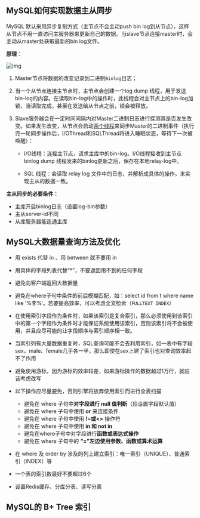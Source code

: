 ## MySQL如何实现数据主从同步

MySQL 默认采用异步复制方式（主节点不会主动push bin log到从节点），这样从节点不用一直访问主服务器来更新自己的数据。当slave节点连接master时，会主动从master处获取最新的bin log文件。

**原理**：

![img](https://pic1.zhimg.com/80/v2-1b0c3f31bd398c39b9e0930059b0ca24_720w.jpg)

1. Master节点将数据的改变记录到二进制`Binlog`日志；
2. 当一个从节点连接主节点时，主节点会创建一个log dump 线程，用于发送bin-log的内容。在读取bin-log中的操作时，此线程会对主节点上的bin-log加锁，当读取完成，甚至在发送给从节点之前，锁会被释放。

3. Slave服务器会在一定时间间隔内对Master二进制日志进行探测其是否发生改变。如果发生改变，从节点会启动<u>两个线程</u>来同步Master的二进制事件（执行完一轮同步操作后，I/OThread和SQLThread将进入睡眠状态，等待下一次被唤醒）：

   - I/O线程：连接主节点，请求主库中的bin-log。I/O线程接收到主节点binlog dump 线程发来的binlog更新之后，保存在本地relay-log中。

   - SQL 线程：会读取 relay log 文件中的日志，并解析成具体的操作，来实现主从的数据一致。

**主从同步的必要条件**：

- 主库开启binlog日志（设置log-bin参数）
- 主从server-id不同
- 从库服务器能连通主库

## MySQL大数据量查询方法及优化

- 用 exists 代替 in 、用 between 就不要用 in
- 用具体的字段列表代替“*”，不要返回用不到的任何字段
- 避免向客户端返回大数据量
- 避免在where子句中条件的前后模糊匹配，如：select id from t where name like ‘%李%’。若要提高效率，可以考虑全文检索（`FULLTEXT INDEX`）
- 在使用索引字段作为条件时，如果该索引是复合索引，那么必须使用到该索引中的第一个字段作为条件时才能保证系统使用该索引，否则该索引将不会被使用，并且应尽可能的让字段顺序与索引顺序相一致。
- 当索引列有大量数据重复时，SQL查询可能不会去利用索引，如一表中有字段sex，male、female几乎各一半，那么即使在sex上建了索引也对查询效率起不了作用
- 避免使用游标，因为游标的效率较差，如果游标操作的数据超过1万行，就应该考虑改写

- 以下操作应尽量避免，否则引擎将放弃使用索引而进行全表扫描
  - 避免在 where 子句中**对字段进行 null 值判断**（应设置字段默认值）
  - 避免在 where 子句中使用 **or** 来连接条件
  - 避免在 where 子句中使用 **!=或<>** 操作符
  - 避免在 where 子句中使用 **in 和 not in**
  - 避免在where子句中对字段进行**函数或表达式操作**
  - 避免在 where 子句中的 **“=”左边使用参数、函数或算术运算**
- 在 where 及 order by 涉及的列上建立索引：唯一索引（UNIQUE）、普通索引（INDEX）等
- 一个表的索引数最好不要超过6个
- 设置Redis缓存、分库分表、读写分离

## MySQL的 B+ Tree 索引






